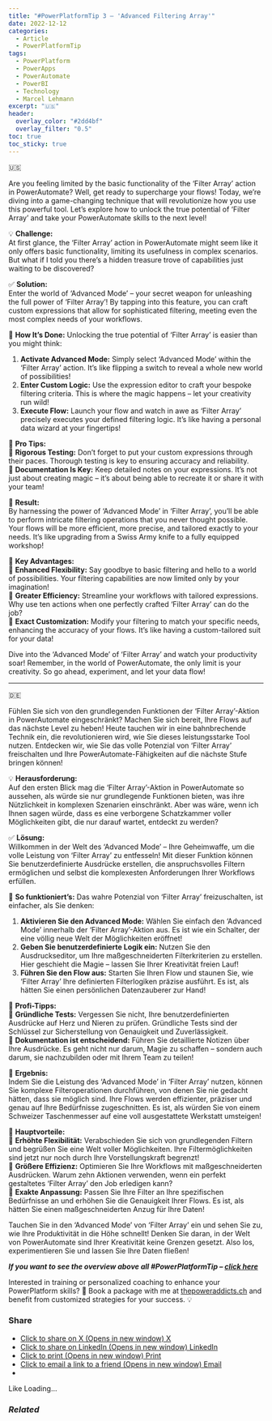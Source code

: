 ```yaml
---
title: "#PowerPlatformTip 3 – 'Advanced Filtering Array'"
date: 2022-12-12
categories:
  - Article
  - PowerPlatformTip
tags:
  - PowerPlatform
  - PowerApps
  - PowerAutomate
  - PowerBI
  - Technology
  - Marcel Lehmann
excerpt: "🇺🇸"
header:
  overlay_color: "#2dd4bf"
  overlay_filter: "0.5"
toc: true
toc_sticky: true
---
```



🇺🇸


Are you feeling limited by the basic functionality of the ‘Filter Array’ action in PowerAutomate? Well, get ready to supercharge your flows! Today, we’re diving into a game-changing technique that will revolutionize how you use this powerful tool. Let’s explore how to unlock the true potential of ‘Filter Array’ and take your PowerAutomate skills to the next level!


💡 **Challenge:**   
At first glance, the ‘Filter Array’ action in PowerAutomate might seem like it only offers basic functionality, limiting its usefulness in complex scenarios. But what if I told you there’s a hidden treasure trove of capabilities just waiting to be discovered?


✅ **Solution:**   
Enter the world of ‘Advanced Mode’ – your secret weapon for unleashing the full power of ‘Filter Array’! By tapping into this feature, you can craft custom expressions that allow for sophisticated filtering, meeting even the most complex needs of your workflows.


🔧 **How It’s Done:** Unlocking the true potential of ‘Filter Array’ is easier than you might think:


1. **Activate Advanced Mode:** Simply select ‘Advanced Mode’ within the ‘Filter Array’ action. It’s like flipping a switch to reveal a whole new world of possibilities!
2. **Enter Custom Logic:** Use the expression editor to craft your bespoke filtering criteria. This is where the magic happens – let your creativity run wild!
3. **Execute Flow:** Launch your flow and watch in awe as ‘Filter Array’ precisely executes your defined filtering logic. It’s like having a personal data wizard at your fingertips!


📌 **Pro Tips:**   
🔸 **Rigorous Testing:** Don’t forget to put your custom expressions through their paces. Thorough testing is key to ensuring accuracy and reliability.   
🔸 **Documentation Is Key:** Keep detailed notes on your expressions. It’s not just about creating magic – it’s about being able to recreate it or share it with your team!


🎉 **Result:**   
By harnessing the power of ‘Advanced Mode’ in ‘Filter Array’, you’ll be able to perform intricate filtering operations that you never thought possible. Your flows will be more efficient, more precise, and tailored exactly to your needs. It’s like upgrading from a Swiss Army knife to a fully equipped workshop!


🌟 **Key Advantages:**   
🔸 **Enhanced Flexibility:** Say goodbye to basic filtering and hello to a world of possibilities. Your filtering capabilities are now limited only by your imagination!   
🔸 **Greater Efficiency:** Streamline your workflows with tailored expressions. Why use ten actions when one perfectly crafted ‘Filter Array’ can do the job?   
🔸 **Exact Customization:** Modify your filtering to match your specific needs, enhancing the accuracy of your flows. It’s like having a custom-tailored suit for your data!


Dive into the ‘Advanced Mode’ of ‘Filter Array’ and watch your productivity soar! Remember, in the world of PowerAutomate, the only limit is your creativity. So go ahead, experiment, and let your data flow!




---


🇩🇪


Fühlen Sie sich von den grundlegenden Funktionen der ‘Filter Array’-Aktion in PowerAutomate eingeschränkt? Machen Sie sich bereit, Ihre Flows auf das nächste Level zu heben! Heute tauchen wir in eine bahnbrechende Technik ein, die revolutionieren wird, wie Sie dieses leistungsstarke Tool nutzen. Entdecken wir, wie Sie das volle Potenzial von ‘Filter Array’ freischalten und Ihre PowerAutomate-Fähigkeiten auf die nächste Stufe bringen können!


💡 **Herausforderung:**   
Auf den ersten Blick mag die ‘Filter Array’-Aktion in PowerAutomate so aussehen, als würde sie nur grundlegende Funktionen bieten, was ihre Nützlichkeit in komplexen Szenarien einschränkt. Aber was wäre, wenn ich Ihnen sagen würde, dass es eine verborgene Schatzkammer voller Möglichkeiten gibt, die nur darauf wartet, entdeckt zu werden?


✅ **Lösung:**   
Willkommen in der Welt des ‘Advanced Mode’ – Ihre Geheimwaffe, um die volle Leistung von ‘Filter Array’ zu entfesseln! Mit dieser Funktion können Sie benutzerdefinierte Ausdrücke erstellen, die anspruchsvolles Filtern ermöglichen und selbst die komplexesten Anforderungen Ihrer Workflows erfüllen.


🔧 **So funktioniert’s:** Das wahre Potenzial von ‘Filter Array’ freizuschalten, ist einfacher, als Sie denken:


1. **Aktivieren Sie den Advanced Mode:** Wählen Sie einfach den ‘Advanced Mode’ innerhalb der ‘Filter Array’-Aktion aus. Es ist wie ein Schalter, der eine völlig neue Welt der Möglichkeiten eröffnet!
2. **Geben Sie benutzerdefinierte Logik ein:** Nutzen Sie den Ausdruckseditor, um Ihre maßgeschneiderten Filterkriterien zu erstellen. Hier geschieht die Magie – lassen Sie Ihrer Kreativität freien Lauf!
3. **Führen Sie den Flow aus:** Starten Sie Ihren Flow und staunen Sie, wie ‘Filter Array’ Ihre definierten Filterlogiken präzise ausführt. Es ist, als hätten Sie einen persönlichen Datenzauberer zur Hand!


📌 **Profi-Tipps:**   
🔸 **Gründliche Tests:** Vergessen Sie nicht, Ihre benutzerdefinierten Ausdrücke auf Herz und Nieren zu prüfen. Gründliche Tests sind der Schlüssel zur Sicherstellung von Genauigkeit und Zuverlässigkeit.   
🔸 **Dokumentation ist entscheidend:** Führen Sie detaillierte Notizen über Ihre Ausdrücke. Es geht nicht nur darum, Magie zu schaffen – sondern auch darum, sie nachzubilden oder mit Ihrem Team zu teilen!


🎉 **Ergebnis:**   
Indem Sie die Leistung des ‘Advanced Mode’ in ‘Filter Array’ nutzen, können Sie komplexe Filteroperationen durchführen, von denen Sie nie gedacht hätten, dass sie möglich sind. Ihre Flows werden effizienter, präziser und genau auf Ihre Bedürfnisse zugeschnitten. Es ist, als würden Sie von einem Schweizer Taschenmesser auf eine voll ausgestattete Werkstatt umsteigen!


🌟 **Hauptvorteile:**   
🔸 **Erhöhte Flexibilität:** Verabschieden Sie sich von grundlegenden Filtern und begrüßen Sie eine Welt voller Möglichkeiten. Ihre Filtermöglichkeiten sind jetzt nur noch durch Ihre Vorstellungskraft begrenzt!   
🔸 **Größere Effizienz:** Optimieren Sie Ihre Workflows mit maßgeschneiderten Ausdrücken. Warum zehn Aktionen verwenden, wenn ein perfekt gestaltetes ‘Filter Array’ den Job erledigen kann?   
🔸 **Exakte Anpassung:** Passen Sie Ihre Filter an Ihre spezifischen Bedürfnisse an und erhöhen Sie die Genauigkeit Ihrer Flows. Es ist, als hätten Sie einen maßgeschneiderten Anzug für Ihre Daten!


Tauchen Sie in den ‘Advanced Mode’ von ‘Filter Array’ ein und sehen Sie zu, wie Ihre Produktivität in die Höhe schnellt! Denken Sie daran, in der Welt von PowerAutomate sind Ihrer Kreativität keine Grenzen gesetzt. Also los, experimentieren Sie und lassen Sie Ihre Daten fließen!


***If you want to see the overview above all #PowerPlatformTip – [click here](https://lehmann.ws/powerplatformtip/)***


Interested in training or personalized coaching to enhance your PowerPlatform skills? 🚀 Book a package with me at [thepoweraddicts.ch](https://thepoweraddicts.ch/) and benefit from customized strategies for your success. 💡


### Share

* [Click to share on X (Opens in new window)
X](https://lehmann.ws/2022/12/12/powerplatformtip-3-filter-array/?share=twitter)
* [Click to share on LinkedIn (Opens in new window)
LinkedIn](https://lehmann.ws/2022/12/12/powerplatformtip-3-filter-array/?share=linkedin)
* [Click to print (Opens in new window)
Print](https://lehmann.ws/2022/12/12/powerplatformtip-3-filter-array/#print?share=print)
* [Click to email a link to a friend (Opens in new window)
Email](mailto:?subject=%5BShared%20Post%5D%20PowerPlatformTip%203%20-%20%27Advanced%20Filtering%20Array%27&body=https%3A%2F%2Flehmann.ws%2F2022%2F12%2F12%2Fpowerplatformtip-3-filter-array%2F&share=email)
* 
Like Loading...

### *Related*


 